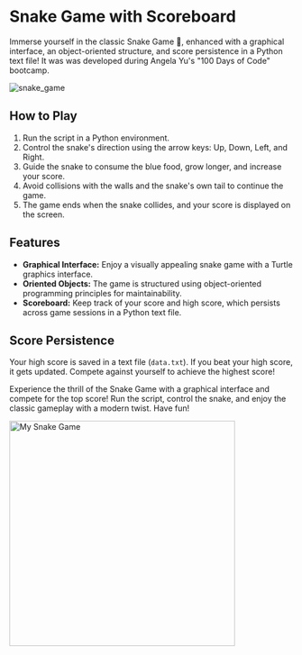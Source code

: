 # Snake Game with Scoreboard

Immerse yourself in the classic Snake Game 🐍, enhanced with a graphical interface, an object-oriented structure, and score persistence in a Python text file! It was was developed during Angela Yu's "100 Days of Code" bootcamp.

![snake_game](https://github.com/fernandodestefani/DevJourneyPortfolio/assets/155449551/fcc16ed5-6609-46cd-a118-53cbb4b0b4a6)

## How to Play

1. Run the script in a Python environment.
2. Control the snake's direction using the arrow keys: Up, Down, Left, and Right.
3. Guide the snake to consume the blue food, grow longer, and increase your score.
4. Avoid collisions with the walls and the snake's own tail to continue the game.
5. The game ends when the snake collides, and your score is displayed on the screen.

## Features

- **Graphical Interface:** Enjoy a visually appealing snake game with a Turtle graphics interface.
- **Oriented Objects:** The game is structured using object-oriented programming principles for maintainability.
- **Scoreboard:** Keep track of your score and high score, which persists across game sessions in a Python text file.

## Score Persistence

Your high score is saved in a text file (`data.txt`). If you beat your high score, it gets updated. Compete against yourself to achieve the highest score!

Experience the thrill of the Snake Game with a graphical interface and compete for the top score! Run the script, control the snake, and enjoy the classic gameplay with a modern twist. Have fun!

<img src="https://github.com/user-attachments/assets/340b9cc1-3c3d-4be6-9b18-f73246cd3c26" alt="My Snake Game" width="400"/>
